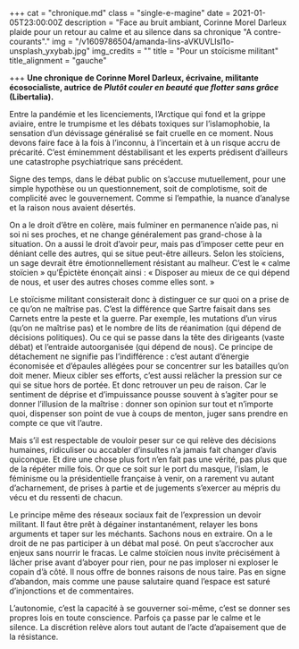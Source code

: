 +++
cat = "chronique.md"
class = "single-e-magine"
date = 2021-01-05T23:00:00Z
description = "Face au bruit ambiant, Corinne Morel Darleux plaide pour un retour au calme et au silence dans sa chronique \"A contre-courants\"."
img = "/v1609786504/amanda-lins-aVKUVLIsl1o-unsplash_yxybab.jpg"
img_credits = ""
title = "Pour un stoïcisme militant"
title_alignment = "gauche"

+++
**Une chronique de Corinne Morel Darleux, écrivaine, militante écosocialiste, autrice de _Plutôt couler en beauté que flotter sans grâce_ (Libertalia).**

Entre la pandémie et les licenciements, l’Arctique qui fond et la grippe aviaire, entre le trumpisme et les débats toxiques sur l’islamophobie, la sensation d’un dévissage généralisé se fait cruelle en ce moment. Nous devons faire face à la fois à l’inconnu, à l’incertain et à un risque accru de précarité. C’est éminemment déstabilisant et les experts prédisent d’ailleurs une catastrophe psychiatrique sans précédent.

Signe des temps, dans le débat public on s’accuse mutuellement, pour une simple hypothèse ou un questionnement, soit de complotisme, soit de complicité avec le gouvernement. Comme si l’empathie, la nuance d’analyse et la raison nous avaient désertés.

On a le droit d’être en colère, mais fulminer en permanence n’aide pas, ni soi ni ses proches, et ne change généralement pas grand-chose à la situation. On a aussi le droit d’avoir peur, mais pas d’imposer cette peur en déniant celle des autres, qui se situe peut-être ailleurs. Selon les stoïciens, un sage devrait être émotionnellement résistant au malheur. C’est le « calme stoïcien&nbsp;» qu’Épictète énonçait ainsi : « Disposer au mieux de ce qui dépend de nous, et user des autres choses comme elles sont. »

Le stoïcisme militant consisterait donc à distinguer ce sur quoi on a prise de ce qu’on ne maîtrise pas. C’est la différence que Sartre faisait dans ses Carnets entre la peste et la guerre. Par exemple, les mutations d’un virus (qu’on ne maîtrise pas) et le nombre de lits de réanimation (qui dépend de décisions politiques). Ou ce qui se passe dans la tête des dirigeants (vaste débat) et l’entraide autoorganisée (qui dépend de nous). Ce principe de détachement ne signifie pas l’indifférence : c’est autant d’énergie économisée et d’épaules allégées pour se concentrer sur les batailles qu’on doit mener. Mieux cibler ses efforts, c’est aussi relâcher la pression sur ce qui se situe hors de portée. Et donc retrouver un peu de raison. Car le sentiment de déprise et d’impuissance pousse souvent à s’agiter pour se donner l’illusion de la maîtrise : donner son opinion sur tout et n’importe quoi, dispenser son point de vue à coups de menton, juger sans prendre en compte ce que vit l’autre.

Mais s’il est respectable de vouloir peser sur ce qui relève des décisions humaines, ridiculiser ou accabler d’insultes n’a jamais fait changer d’avis quiconque. Et dire une chose plus fort n’en fait pas une vérité, pas plus que de la répéter mille fois. Or que ce soit sur le port du masque, l’islam, le féminisme ou la présidentielle française à venir, on a rarement vu autant d’acharnement, de prises à partie et de jugements s’exercer au mépris du vécu et du ressenti de chacun.

Le principe même des réseaux sociaux fait de l’expression un devoir militant. Il faut être prêt à dégainer instantanément, relayer les bons arguments et taper sur les méchants. Sachons nous en extraire. On a le droit de ne pas participer à un débat mal posé. On peut s’accrocher aux enjeux sans nourrir le fracas. Le calme stoïcien nous invite précisément à lâcher prise avant d’aboyer pour rien, pour ne pas imploser ni exploser le copain d’à côté. Il nous offre de bonnes raisons de nous taire. Pas en signe d’abandon, mais comme une pause salutaire quand l’espace est saturé d’injonctions et de commentaires.

L’autonomie, c’est la capacité à se gouverner soi-même, c’est se donner ses propres lois en toute conscience. Parfois ça passe par le calme et le silence. La discrétion relève alors tout autant de l’acte d’apaisement que de la résistance.